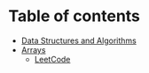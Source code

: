 # Table of contents

* [Data Structures and Algorithms](README.md)
* [Arrays](arrays/README.md)
  * [LeetCode](arrays/leetcode.md)
